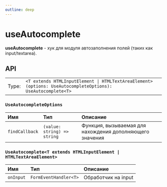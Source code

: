 ```yaml
---
outline: deep
---
```


# useAutocomplete

**useAutocomplete** - хук для модуля автозаполнения полей (таких как input/textarea).

## API

|       |                                                                                                            |
| ----: |:-----------------------------------------------------------------------------------------------------------|
| Type: | `<T extends HTMLInputElement \| HTMLTextAreaElement>(options: UseAutocompleteOptions): UseAutocomplete<T>` |

### `UseAutocompleteOptions`

| Имя               | Тип      | Описание    |
|:-------------------|:-----------|:-----------|
| `findCallback`  | `(value: string) => string`   | Функция, вызываемая для нахождения дополняющего значения  | 

### `UseAutocomplete<T extends HTMLInputElement | HTMLTextAreaElement>`

| Имя               | Тип      | Описание    |
|:-------------------|:-----------|:-----------|
| `onInput`  | `FormEventHandler<T>`   | Обработчик на input  | 
